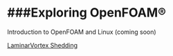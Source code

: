 ###Exploring OpenFOAM®
======================
Introduction to OpenFOAM and Linux (coming soon)

[LaminarVortex Shedding](http://www.comflics.de/2014/08/openfoam-tutorial-4-laminar-vortex.html)
